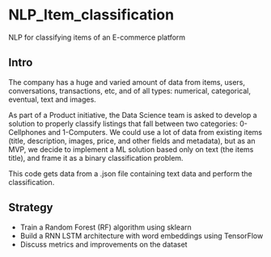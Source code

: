 # NLP_Item_classification
NLP for classifying items of an E-commerce platform 

## Intro

The company has a huge and varied amount of data from items, users, conversations, transactions, etc, and of all types: numerical, categorical, eventual, text and images. 

As part of a Product initiative, the Data Science team is asked to develop a solution to properly classify listings that fall between two categories: 0-Cellphones and 1-Computers. We could use a lot of data from existing items (title, description, images, price, and other fields and metadata), but as an MVP, we decide to implement a ML solution based only on text (the items title), and frame it as a binary classification problem.

This code gets data from a .json file containing text data and perform the classification. 

## Strategy

* Train a Random Forest (RF) algorithm using sklearn
* Build a RNN LSTM architecture with word embeddings using TensorFlow
* Discuss metrics and improvements on the dataset

